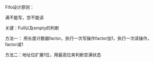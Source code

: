 
Fifo设计原则：

满不能写，空不能读

关键：Full以及empty的判断

方法一： 用长度计数器factor。执行一次写操作factor加1，执行一次读操作，factor减1

方法二：地址位扩展1位，用最高位来判断空满状态


